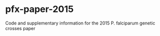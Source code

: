 pfx-paper-2015
==============

Code and supplementary information for the 2015 P. falciparum genetic crosses paper
